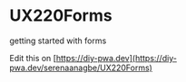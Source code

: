# UX220Forms
getting started with forms

Edit this on [https://diy-pwa.dev](https://diy-pwa.dev/serenaanagbe/UX220Forms)
